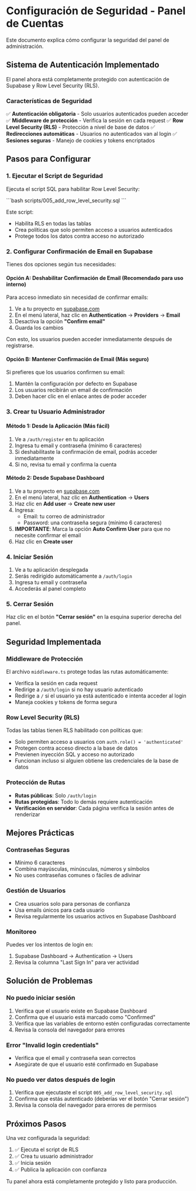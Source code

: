 # Configuración de Seguridad - Panel de Cuentas

Este documento explica cómo configurar la seguridad del panel de administración.

## Sistema de Autenticación Implementado

El panel ahora está completamente protegido con autenticación de Supabase y Row Level Security (RLS).

### Características de Seguridad

✅ **Autenticación obligatoria** - Solo usuarios autenticados pueden acceder
✅ **Middleware de protección** - Verifica la sesión en cada request
✅ **Row Level Security (RLS)** - Protección a nivel de base de datos
✅ **Redirecciones automáticas** - Usuarios no autenticados van al login
✅ **Sesiones seguras** - Manejo de cookies y tokens encriptados

## Pasos para Configurar

### 1. Ejecutar el Script de Seguridad

Ejecuta el script SQL para habilitar Row Level Security:

\`\`\`bash
scripts/005_add_row_level_security.sql
\`\`\`

Este script:
- Habilita RLS en todas las tablas
- Crea políticas que solo permiten acceso a usuarios autenticados
- Protege todos los datos contra acceso no autorizado

### 2. Configurar Confirmación de Email en Supabase

Tienes dos opciones según tus necesidades:

#### Opción A: Deshabilitar Confirmación de Email (Recomendado para uso interno)

Para acceso inmediato sin necesidad de confirmar emails:

1. Ve a tu proyecto en [supabase.com](https://supabase.com)
2. En el menú lateral, haz clic en **Authentication** → **Providers** → **Email**
3. Desactiva la opción **"Confirm email"**
4. Guarda los cambios

Con esto, los usuarios pueden acceder inmediatamente después de registrarse.

#### Opción B: Mantener Confirmación de Email (Más seguro)

Si prefieres que los usuarios confirmen su email:

1. Mantén la configuración por defecto en Supabase
2. Los usuarios recibirán un email de confirmación
3. Deben hacer clic en el enlace antes de poder acceder

### 3. Crear tu Usuario Administrador

#### Método 1: Desde la Aplicación (Más fácil)

1. Ve a `/auth/register` en tu aplicación
2. Ingresa tu email y contraseña (mínimo 6 caracteres)
3. Si deshabilitaste la confirmación de email, podrás acceder inmediatamente
4. Si no, revisa tu email y confirma la cuenta

#### Método 2: Desde Supabase Dashboard

1. Ve a tu proyecto en [supabase.com](https://supabase.com)
2. En el menú lateral, haz clic en **Authentication** → **Users**
3. Haz clic en **Add user** → **Create new user**
4. Ingresa:
   - Email: tu correo de administrador
   - Password: una contraseña segura (mínimo 6 caracteres)
5. **IMPORTANTE**: Marca la opción **Auto Confirm User** para que no necesite confirmar el email
6. Haz clic en **Create user**

### 4. Iniciar Sesión

1. Ve a tu aplicación desplegada
2. Serás redirigido automáticamente a `/auth/login`
3. Ingresa tu email y contraseña
4. Accederás al panel completo

### 5. Cerrar Sesión

Haz clic en el botón **"Cerrar sesión"** en la esquina superior derecha del panel.

## Seguridad Implementada

### Middleware de Protección

El archivo `middleware.ts` protege todas las rutas automáticamente:

- Verifica la sesión en cada request
- Redirige a `/auth/login` si no hay usuario autenticado
- Redirige a `/` si el usuario ya está autenticado e intenta acceder al login
- Maneja cookies y tokens de forma segura

### Row Level Security (RLS)

Todas las tablas tienen RLS habilitado con políticas que:

- Solo permiten acceso a usuarios con `auth.role() = 'authenticated'`
- Protegen contra acceso directo a la base de datos
- Previenen inyección SQL y acceso no autorizado
- Funcionan incluso si alguien obtiene las credenciales de la base de datos

### Protección de Rutas

- **Rutas públicas**: Solo `/auth/login`
- **Rutas protegidas**: Todo lo demás requiere autenticación
- **Verificación en servidor**: Cada página verifica la sesión antes de renderizar

## Mejores Prácticas

### Contraseñas Seguras

- Mínimo 6 caracteres
- Combina mayúsculas, minúsculas, números y símbolos
- No uses contraseñas comunes o fáciles de adivinar

### Gestión de Usuarios

- Crea usuarios solo para personas de confianza
- Usa emails únicos para cada usuario
- Revisa regularmente los usuarios activos en Supabase Dashboard

### Monitoreo

Puedes ver los intentos de login en:
1. Supabase Dashboard → Authentication → Users
2. Revisa la columna "Last Sign In" para ver actividad

## Solución de Problemas

### No puedo iniciar sesión

1. Verifica que el usuario existe en Supabase Dashboard
2. Confirma que el usuario está marcado como "Confirmed"
3. Verifica que las variables de entorno estén configuradas correctamente
4. Revisa la consola del navegador para errores

### Error "Invalid login credentials"

- Verifica que el email y contraseña sean correctos
- Asegúrate de que el usuario esté confirmado en Supabase

### No puedo ver datos después de login

1. Verifica que ejecutaste el script `005_add_row_level_security.sql`
2. Confirma que estás autenticado (deberías ver el botón "Cerrar sesión")
3. Revisa la consola del navegador para errores de permisos

## Próximos Pasos

Una vez configurada la seguridad:

1. ✅ Ejecuta el script de RLS
2. ✅ Crea tu usuario administrador
3. ✅ Inicia sesión
4. ✅ Publica la aplicación con confianza

Tu panel ahora está completamente protegido y listo para producción.
